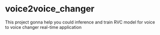 # voice2voice_changer
This project gonna help you could inference and train RVC model for voice to voice changer real-time application
